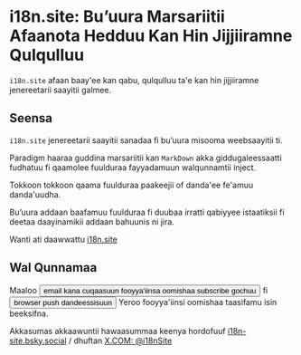 # i18n.site: Bu’uura Marsariitii Afaanota Hedduu Kan Hin Jijjiiramne Qulqulluu

`i18n.site` afaan baay'ee kan qabu, qulqulluu ta'e kan hin jijjiiramne jenereetarii saayitii galmee.

## Seensa

`i18n.site` jenereetarii saayitii sanadaa fi bu’uura misooma weebsaayitii ti.

Paradigm haaraa guddina marsariitii kan `MarkDown` akka giddugaleessaatti fudhatuu fi qaamolee fuulduraa fayyadamuun walqunnamtii inject.

Tokkoon tokkoon qaama fuulduraa paakeejii of danda'ee fe'amuu danda'uudha.

Bu’uura addaan baafamuu fuulduraa fi duubaa irratti qabiyyee istaatiksii fi deetaa daayinamikii addaan bahuunis ni jira.

Wanti ati daawwattu [i18n.site](/)

## Wal Qunnamaa

Maaloo <button onclick="mailsub()">email kana cuqaasuun fooyya'iinsa oomishaa subscribe gochuu</button> fi <button onclick="webpush()">browser push dandeessisuun</button> Yeroo fooyya'iinsi oomishaa taasifamu isin beeksifna.

Akkasumas akkaawuntii hawaasummaa keenya hordofuuf [i18n-site.bsky.social](https://bsky.app/profile/i18n-site.bsky.social) / dhuftan [X.COM: @i18nSite](https://x.com/i18nSite)